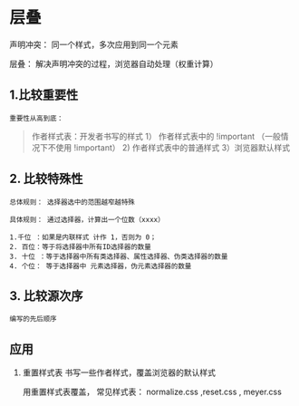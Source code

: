 # 层叠

声明冲突： 同一个样式，多次应用到同一个元素

层叠： 解决声明冲突的过程，浏览器自动处理（权重计算）

## 1.比较重要性
    重要性从高到底：
> 作者样式表：开发者书写的样式
    1） 作者样式表中的 !important （一般情况下不使用 !important）
    2) 作者样式表中的普通样式
    3）浏览器默认样式

## 2. 比较特殊性

    总体规则： 选择器选中的范围越窄越特殊

    具体规则： 通过选择器，计算出一个位数（xxxx）

    1.千位 ：如果是内联样式 计作 1，否则为 0；
    2. 百位：等于将选择器中所有ID选择器的数量
    3. 十位 ：等于选择器中所有类选择器、属性选择器、伪类选择器的数量
    4. 个位： 等于选择器中 元素选择器，伪元素选择器的数量


## 3. 比较源次序
    编写的先后顺序

## 应用
1. 重置样式表
    书写一些作者样式，覆盖浏览器的默认样式

    用重置样式表覆盖，
    常见样式表： normalize.css ,reset.css   , meyer.css
